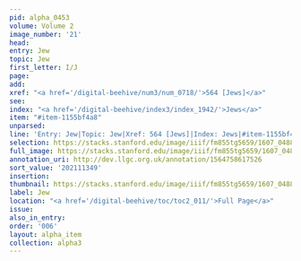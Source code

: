 ```yaml
---
pid: alpha_0453
volume: Volume 2
image_number: '21'
head:
entry: Jew
topic: Jew
first_letter: I/J
page:
add:
xref: "<a href='/digital-beehive/num3/num_0718/'>564 [Jews]</a>"
see:
index: "<a href='/digital-beehive/index3/index_1942/'>Jews</a>"
item: "#item-1155bf4a8"
unparsed:
line: 'Entry: Jew|Topic: Jew|Xref: 564 [Jews]|Index: Jews|#item-1155bf4a8'
selection: https://stacks.stanford.edu/image/iiif/fm855tg5659/1607_0488/336,1349,3039,474/full/0/default.jpg
full_image: https://stacks.stanford.edu/image/iiif/fm855tg5659/1607_0488/full/full/0/default.jpg
annotation_uri: http://dev.llgc.org.uk/annotation/1564758617526
sort_value: '202111349'
insertion:
thumbnail: https://stacks.stanford.edu/image/iiif/fm855tg5659/1607_0488/336,1349,600,180/250,/0/default.jpg
label: Jew
location: "<a href='/digital-beehive/toc/toc2_011/'>Full Page</a>"
issue:
also_in_entry:
order: '006'
layout: alpha_item
collection: alpha3
---
```

